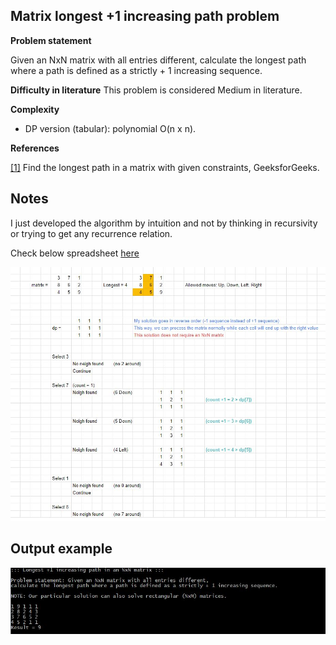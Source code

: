 ﻿## Matrix longest +1 increasing path problem

__Problem statement__

Given an NxN matrix with all entries different,
calculate the longest path where a path is defined as a strictly + 1 increasing sequence.

__Difficulty in literature__
This problem is considered Medium in literature.

__Complexity__
* DP version (tabular): polynomial O(n x n).

__References__

[[1]](https://www.geeksforgeeks.org/find-the-longest-path-in-a-matrix-with-given-constraints/) Find the longest path in a matrix with given constraints, GeeksforGeeks.

## Notes

I just developed the algorithm by intuition and not by thinking in recursivity or trying to get any recurrence relation.

Check below spreadsheet [here](https://docs.google.com/spreadsheets/d/13FPgQodHHLfxEXL1_IbGCghKQoOtYO9Tgro2z_sHl5I/edit?usp=sharing)

![Alt text](/MatrixLongestIncreasingPath/notes.JPG?raw=true "Output")

## Output example

![Alt text](/MatrixLongestIncreasingPath/output.JPG?raw=true "Output")
